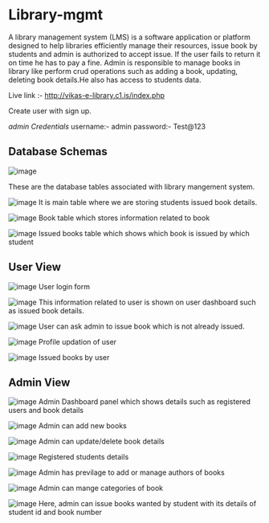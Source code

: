 # Library-mgmt
A library management system (LMS) is a software application or platform designed to help libraries efficiently manage their resources, issue book by students and admin is authorized to accept issue. If the user fails to return it on time he has to pay a fine. Admin is responsible to manage books in library like perform crud operations such as adding a book, updating, deleting book details.He also has access to students data.

Live link :- http://vikas-e-library.c1.is/index.php

Create user with sign up.

*admin Credentials*
username:- admin
password:- Test@123

<h2>Database Schemas</h2>

![image](https://github.com/arbaj2002/Library-mgmt/assets/57356090/3c6b6cfb-9671-4768-9a06-c3645feb72fc)

These are the database tables associated with library mangement system.

![image](https://github.com/arbaj2002/Library-mgmt/assets/57356090/347ba338-d250-4367-a263-5c8c008531e5)
It is main table where we are storing students issued book details.

![image](https://github.com/arbaj2002/Library-mgmt/assets/57356090/f01e1f09-fa8e-476a-a87c-d9e5af97e6ba)
Book table which stores information related to book

![image](https://github.com/arbaj2002/Library-mgmt/assets/57356090/3f91d722-6a7b-4980-9b01-55a8e9554075)
 Issued books table which shows which book is issued by which student


 <h2>User View</h2>

![image](https://github.com/arbaj2002/Library-mgmt/assets/57356090/e9d59da2-0382-4b22-a3d6-830a9185d203)
User login form

![image](https://github.com/arbaj2002/Library-mgmt/assets/57356090/7ce3de02-b89d-44df-b2f3-da4bd186b029)
This information related to user is shown on user dashboard such as issued book details.

![image](https://github.com/arbaj2002/Library-mgmt/assets/57356090/5b5f1cfe-8cef-48e7-b5e0-8f9817da8601)
User can ask admin to issue book which is not already issued.

![image](https://github.com/arbaj2002/Library-mgmt/assets/57356090/8850312d-23d4-4c7c-a185-de76e3e03224)
 Profile updation of user 

 ![image](https://github.com/arbaj2002/Library-mgmt/assets/57356090/c27a9187-af48-4a18-ac20-9ba61e1619f0)
 Issued books by user

 
 <h2>Admin View</h2>

 ![image](https://github.com/arbaj2002/Library-mgmt/assets/57356090/0289d28f-1f93-4c3f-8270-0e40818553e4)
 Admin Dashboard panel which shows details such as registered users and book details

 ![image](https://github.com/arbaj2002/Library-mgmt/assets/57356090/c29d49d1-33e0-49ce-9702-646683b06285)
 Admin can add new books

 ![image](https://github.com/arbaj2002/Library-mgmt/assets/57356090/f96a621f-3db8-4c64-8260-a5aa41171012)
 Admin can update/delete book details 

 ![image](https://github.com/arbaj2002/Library-mgmt/assets/57356090/bd838040-02e2-469c-a942-18702e22be3a)
 Registered students details 

 ![image](https://github.com/arbaj2002/Library-mgmt/assets/57356090/3efc0491-fde5-4bff-a60f-a2641d528239)
 Admin has previlage to add or manage authors of books 

 ![image](https://github.com/arbaj2002/Library-mgmt/assets/57356090/1e14cd3b-222f-42da-9fec-a71ff9e62e96)
 Admin can mange categories of book

 ![image](https://github.com/arbaj2002/Library-mgmt/assets/57356090/50e63ffe-63d8-4b07-941c-a4b9574197b6)
  Here, admin can issue books wanted by student with its details of student id and book number

 
